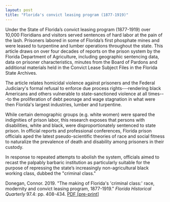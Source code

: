 ```yaml
---
layout: post
title: "Florida's convict leasing program (1877-1919)"
---
```


Under the State of Florida’s convict leasing program (1877-1919) over 10,000 Floridians and visitors served sentences of hard labor at the pain of the lash. Prisoners labored in some of Florida’s first phosphate mines and were leased to turpentine and lumber operations throughout the state. This article draws on over four decades of reports on the prison system by the Florida Department of Agriculture, including geographic sentencing data, data on prisoner characteristics, minutes from the Board of Pardons and additional materials held in the Convict Lease Subject Files in the Florida State Archives.

The article relates homicidal violence against prisoners and the Federal Judiciary's formal refusal to enforce due process rights---rendering black Americans and others vulnerable to state-sanctioned violence at all times---to the proliferation of debt peonage and wage stagnation in what were then Florida's largest industries, lumber and turpentine.

While certain demographic groups (e.g. white women) were spared the indignities of prison labor, this research exposes that persons with disabilities, white and black, were disproportionately sentenced to state prison. In official reports and professional conferences, Florida prison officials aped the latest pseudo-scientific theories of race and social fitness to naturalize the prevalence of death and disability among prisoners in their custody. 

In response to repeated attempts to abolish the system, officials aimed to recast the palpably barbaric institution as particularly suitable for the purpose of repressing the state’s increasingly non-agricultural black working class, dubbed the "criminal class."

Donegan, Connor. 2019. "The making of Florida's 'criminal class:' race, modernity and convict leasing program, 1877-1919." *Florida Historical Quarterly* 97.4: pp. 408-434. <a href="https://osf.io/2wj7s" download>PDF [pre-print]</a>
